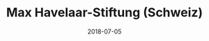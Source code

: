 ﻿---
title:          "Max Havelaar-Stiftung (Schweiz)"
date:           "2018-07-05"
draft:          false
robotsExclude:  true
forceNowrap:    false
---
